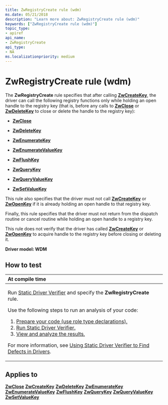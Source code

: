 ```yaml
---
title: ZwRegistryCreate rule (wdm)
ms.date: 05/21/2018
description: "Learn more about: ZwRegistryCreate rule (wdm)"
keywords: ["ZwRegistryCreate rule (wdm)"]
topic_type:
- apiref
api_name:
- ZwRegistryCreate
api_type:
- NA
ms.localizationpriority: medium
---
```


# ZwRegistryCreate rule (wdm)


The **ZwRegistryCreate** rule specifies that after calling [**ZwCreateKey**](/windows-hardware/drivers/ddi/wdm/nf-wdm-zwcreatekey), the driver can call the following registry functions only while holding an open handle to the registry key (that is, before any calls to [**ZwClose**](/windows-hardware/drivers/ddi/ntifs/nf-ntifs-ntclose) or [**ZwDeleteKey**](/windows-hardware/drivers/ddi/wdm/nf-wdm-zwdeletekey) to close or delete the handle to the registry key):

-   [**ZwClose**](/windows-hardware/drivers/ddi/ntifs/nf-ntifs-ntclose)

-   [**ZwDeleteKey**](/windows-hardware/drivers/ddi/wdm/nf-wdm-zwdeletekey)

-   [**ZwEnumerateKey**](/windows-hardware/drivers/ddi/wdm/nf-wdm-zwenumeratekey)

-   [**ZwEnumerateValueKey**](/windows-hardware/drivers/ddi/wdm/nf-wdm-zwenumeratevaluekey)

-   [**ZwFlushKey**](/windows-hardware/drivers/ddi/wdm/nf-wdm-zwflushkey)

-   [**ZwQueryKey**](/windows-hardware/drivers/ddi/wdm/nf-wdm-zwquerykey)

-   [**ZwQueryValueKey**](/windows-hardware/drivers/ddi/wdm/nf-wdm-zwqueryvaluekey)

-   [**ZwSetValueKey**](/windows-hardware/drivers/ddi/wdm/nf-wdm-zwsetvaluekey)

This rule also specifies that the driver must not call [**ZwCreateKey**](/windows-hardware/drivers/ddi/wdm/nf-wdm-zwcreatekey) or [**ZwOpenKey**](/windows-hardware/drivers/ddi/wdm/nf-wdm-zwopenkey) if it is already holding an open handle to that registry key.

Finally, this rule specifies that the driver must not return from the dispatch routine or cancel routine while holding an open handle to a registry key.

This rule does not verify that the driver has called [**ZwCreateKey**](/windows-hardware/drivers/ddi/wdm/nf-wdm-zwcreatekey) or [**ZwOpenKey**](/windows-hardware/drivers/ddi/wdm/nf-wdm-zwopenkey) to acquire handle to the registry key before closing or deleting it.

**Driver model: WDM**

How to test
-----------

<table>
<colgroup>
<col width="100%" />
</colgroup>
<thead>
<tr class="header">
<th align="left">At compile time</th>
</tr>
</thead>
<tbody>
<tr class="odd">
<td align="left"><p>Run <a href="/windows-hardware/drivers/devtest/static-driver-verifier" data-raw-source="[Static Driver Verifier](./static-driver-verifier.md)">Static Driver Verifier</a> and specify the <strong>ZwRegistryCreate</strong> rule.</p>
Use the following steps to run an analysis of your code:
<ol>
<li><a href="/windows-hardware/drivers/devtest/using-static-driver-verifier-to-find-defects-in-drivers#preparing-your-source-code" data-raw-source="[Prepare your code (use role type declarations).](./using-static-driver-verifier-to-find-defects-in-drivers.md#preparing-your-source-code)">Prepare your code (use role type declarations).</a></li>
<li><a href="/windows-hardware/drivers/devtest/using-static-driver-verifier-to-find-defects-in-drivers#running-static-driver-verifier" data-raw-source="[Run Static Driver Verifier.](./using-static-driver-verifier-to-find-defects-in-drivers.md#running-static-driver-verifier)">Run Static Driver Verifier.</a></li>
<li><a href="/windows-hardware/drivers/devtest/using-static-driver-verifier-to-find-defects-in-drivers#viewing-and-analyzing-the-results" data-raw-source="[View and analyze the results.](./using-static-driver-verifier-to-find-defects-in-drivers.md#viewing-and-analyzing-the-results)">View and analyze the results.</a></li>
</ol>
<p>For more information, see <a href="/windows-hardware/drivers/devtest/using-static-driver-verifier-to-find-defects-in-drivers" data-raw-source="[Using Static Driver Verifier to Find Defects in Drivers](./using-static-driver-verifier-to-find-defects-in-drivers.md)">Using Static Driver Verifier to Find Defects in Drivers</a>.</p></td>
</tr>
</tbody>
</table>

Applies to
----------

[**ZwClose**](/windows-hardware/drivers/ddi/ntifs/nf-ntifs-ntclose)
[**ZwCreateKey**](/windows-hardware/drivers/ddi/wdm/nf-wdm-zwcreatekey)
[**ZwDeleteKey**](/windows-hardware/drivers/ddi/wdm/nf-wdm-zwdeletekey)
[**ZwEnumerateKey**](/windows-hardware/drivers/ddi/wdm/nf-wdm-zwenumeratekey)
[**ZwEnumerateValueKey**](/windows-hardware/drivers/ddi/wdm/nf-wdm-zwenumeratevaluekey)
[**ZwFlushKey**](/windows-hardware/drivers/ddi/wdm/nf-wdm-zwflushkey)
[**ZwQueryKey**](/windows-hardware/drivers/ddi/wdm/nf-wdm-zwquerykey)
[**ZwQueryValueKey**](/windows-hardware/drivers/ddi/wdm/nf-wdm-zwqueryvaluekey)
[**ZwSetValueKey**](/windows-hardware/drivers/ddi/wdm/nf-wdm-zwsetvaluekey)
